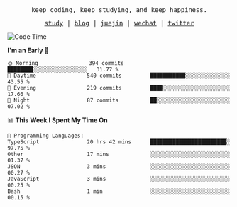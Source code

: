 <p align="center">
  <samp>
    <span>keep coding, keep studying, and keep happiness.</span>
  </samp>
</p>

<p align="center">
  <samp>
    <a href="https://github.com/ouduidui/fe-study">study</a> |
    <a href="https://deweyou.me">blog</a>  |
    <a href="https://juejin.cn/user/4309700183594366">juejin</a> |
    <a href="https://user-images.githubusercontent.com/54696834/165071004-6509e3f2-90c3-448c-9d92-3da42b0c2021.jpeg">wechat</a> |
    <a href="https://twitter.com/ouduidui">twitter</a>
  </samp>
</p>

<!--START_SECTION:waka-->
![Code Time](http://img.shields.io/badge/Code%20Time-4%2C155%20hrs%2053%20mins-blue)

**I'm an Early 🐤** 

```text
🌞 Morning                394 commits         ████████░░░░░░░░░░░░░░░░░   31.77 % 
🌆 Daytime                540 commits         ███████████░░░░░░░░░░░░░░   43.55 % 
🌃 Evening                219 commits         ████░░░░░░░░░░░░░░░░░░░░░   17.66 % 
🌙 Night                  87 commits          ██░░░░░░░░░░░░░░░░░░░░░░░   07.02 % 
```


📊 **This Week I Spent My Time On** 

```text
💬 Programming Languages: 
TypeScript               20 hrs 42 mins      ████████████████████████░   97.75 % 
Other                    17 mins             ░░░░░░░░░░░░░░░░░░░░░░░░░   01.37 % 
JSON                     3 mins              ░░░░░░░░░░░░░░░░░░░░░░░░░   00.27 % 
JavaScript               3 mins              ░░░░░░░░░░░░░░░░░░░░░░░░░   00.25 % 
Bash                     1 min               ░░░░░░░░░░░░░░░░░░░░░░░░░   00.15 % 
```


<!--END_SECTION:waka-->
